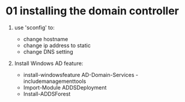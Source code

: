 # 01 installing the domain controller

1. use 'sconfig' to:
    - change hostname
    - change ip address to static
    - change DNS setting

2. Install Windows AD feature:
    - install-windowsfeature AD-Domain-Services -includemanagementtools
    - Import-Module ADDSDeployment
    - Install-ADDSForest